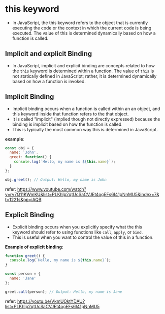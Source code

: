 # this keyword 
- In JavaScript, the this keyword refers to the object that is currently executing the code or the context in which the current code is being executed. The value of this is determined dynamically based on how a function is called.

## Implicit and explicit Binding

- In JavaScript, implicit and explicit binding are concepts related to how the `this` keyword is determined within a function. The value of `this` is not statically defined in JavaScript; rather, it is determined dynamically based on how a function is invoked.

## Implicit Binding 
- Implicit binding occurs when a function is called within an an object, and this keyword inside that function refers to the that object.
- It is called "implicit" (implied though not directly expressed) because the binding is implicit based on how the function is called.
- This is typically the most common way this is determined in JavaScript.

**example**: 
```javascript
const obj = {
  name: 'John',
  greet: function() {
    console.log(`Hello, my name is ${this.name}`);
  }
};

obj.greet(); // Output: Hello, my name is John

```

refer: https://www.youtube.com/watch?v=rv7Q11KWmKU&list=PLKhlp2qtUcSaCVJEt4ogEFs6I41pNnMU5&index=7&t=1221s&pp=iAQB


## Explicit Binding 
- Explicit binding occurs when you explicitly specify what the this keyword should refer to using functions like `call`, `apply`, or `bind`.
- This is useful when you want to control the value of this in a function.

**Example of explicit binding**:
```javascript
function greet() {
  console.log(`Hello, my name is ${this.name}`);
}

const person = {
  name: 'Jane'
};

greet.call(person); // Output: Hello, my name is Jane

```

refer: https://youtu.be/VkmUOktYDAU?list=PLKhlp2qtUcSaCVJEt4ogEFs6I41pNnMU5